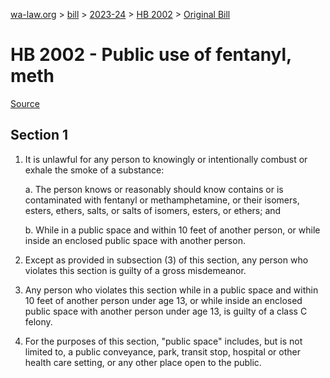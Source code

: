 [wa-law.org](/) > [bill](/bill/) > [2023-24](/bill/2023-24/) > [HB 2002](/bill/2023-24/hb/2002/) > [Original Bill](/bill/2023-24/hb/2002/1/)

# HB 2002 - Public use of fentanyl, meth

[Source](http://lawfilesext.leg.wa.gov/biennium/2023-24/Pdf/Bills/House%20Bills/2002.pdf)

## Section 1
1. It is unlawful for any person to knowingly or intentionally combust or exhale the smoke of a substance:

    a. The person knows or reasonably should know contains or is contaminated with fentanyl or methamphetamine, or their isomers, esters, ethers, salts, or salts of isomers, esters, or ethers; and

    b. While in a public space and within 10 feet of another person, or while inside an enclosed public space with another person.

2. Except as provided in subsection (3) of this section, any person who violates this section is guilty of a gross misdemeanor.

3. Any person who violates this section while in a public space and within 10 feet of another person under age 13, or while inside an enclosed public space with another person under age 13, is guilty of a class C felony.

4. For the purposes of this section, "public space" includes, but is not limited to, a public conveyance, park, transit stop, hospital or other health care setting, or any other place open to the public.

